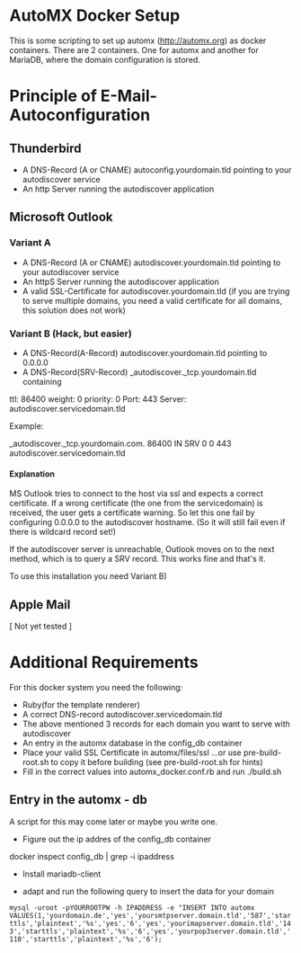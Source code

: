 # AutoMX Docker Setup

This is some scripting to set up automx (http://automx.org) as docker containers. 
There are 2 containers. One for automx and another for MariaDB, where the domain
configuration is stored.

# Principle of E-Mail-Autoconfiguration

## Thunderbird

* A DNS-Record (A or CNAME) autoconfig.yourdomain.tld pointing to your autodiscover service
* An http Server running the autodiscover application

## Microsoft Outlook

### Variant A

* A DNS-Record (A or CNAME) autodiscover.yourdomain.tld pointing to your autodiscover service
* An httpS Server running the autodiscover application
* A valid SSL-Certificate for autodiscover.yourdomain.tld (if you are trying to serve 
  multiple domains, you need a valid certificate for all domains, this solution does not work)

### Variant B (Hack, but easier)

* A DNS-Record(A-Record) autodiscover.yourdomain.tld pointing to 0.0.0.0
* A DNS-Record(SRV-Record) _autodiscover._tcp.yourdomain.tld containing

ttl:			86400
weight:			0
priority:		0
Port:			443
Server:			autodiscover.servicedomain.tld

Example: 

_autodiscover._tcp.yourdomain.com. 86400  IN  SRV  0  0  443  autodiscover.servicedomain.tld

#### Explanation

MS Outlook tries to connect to the host via ssl and expects a correct certificate. If a wrong
certificate (the one from the servicedomain) is received, the user gets a certificate warning.
So let this one fail by configuring 0.0.0.0 to the autodiscover hostname. (So it will still 
fail even if there is wildcard record set!)

If the autodiscover server is unreachable, Outlook moves on to the next method, which is 
to query a SRV record. This works fine and that's it.

To use this installation you need Variant B)

## Apple Mail 

[ Not yet tested ]

# Additional Requirements

For this docker system you need the following:

* Ruby(for the template renderer)
* A correct DNS-record autodiscover.servicedomain.tld
* The above mentioned 3 records for each domain you want to serve with autodiscover
* An entry in the automx database in the config_db container
* Place your valid SSL Certificate in automx/files/ssl
  ...or use pre-build-root.sh to copy it before building
  (see pre-build-root.sh for hints)
* Fill in the correct values into automx_docker.conf.rb and run ./build.sh

## Entry in the automx - db

A script for this may come later or maybe you write one.

* Figure out the ip addres of the config_db container
 
docker inspect config_db | grep -i ipaddress

* Install mariadb-client

* adapt and run the following query to insert the data for your domain

```mysql -uroot -pYOURROOTPW -h IPADDRESS -e "INSERT INTO automx VALUES(1,'yourdomain.de','yes','yoursmtpserver.domain.tld','587','starttls','plaintext','%s','yes','6','yes','yourimapserver.domain.tld','143','starttls','plaintext','%s','6','yes','yourpop3server.domain.tld','110','starttls','plaintext','%s','6');```
